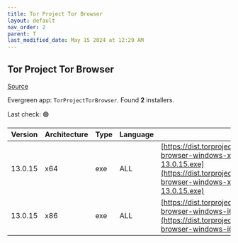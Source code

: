 ```yaml
---
title: Tor Project Tor Browser
layout: default
nav_order: 2
parent: T
last_modified_date: May 15 2024 at 12:29 AM
---
```


## Tor Project Tor Browser

[Source](https://www.torproject.org/)

Evergreen app: `TorProjectTorBrowser`. Found **2** installers.

Last check: 🟢

| Version | Architecture | Type | Language | URI                                                                                                                                                                                              |
| ------- | ------------ | ---- | -------- | ------------------------------------------------------------------------------------------------------------------------------------------------------------------------------------------------ |
| 13.0.15 | x64          | exe  | ALL      | [https://dist.torproject.org/torbrowser/13.0.15/tor-browser-windows-x86_64-portable-13.0.15.exe](https://dist.torproject.org/torbrowser/13.0.15/tor-browser-windows-x86_64-portable-13.0.15.exe) |
| 13.0.15 | x86          | exe  | ALL      | [https://dist.torproject.org/torbrowser/13.0.15/tor-browser-windows-i686-portable-13.0.15.exe](https://dist.torproject.org/torbrowser/13.0.15/tor-browser-windows-i686-portable-13.0.15.exe)     |
